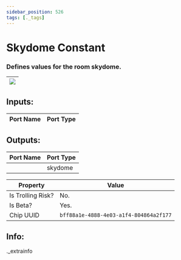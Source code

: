 ```yaml
---
sidebar_position: 526
tags: [._tags]
---
```


# Skydome Constant


### Defines values for the room skydome.

| ![](https://images-ext-2.discordapp.net/external/MPmIaQzlEPmgGWlgi-WxBBXt0Bjv_zWPkg1y1f_sy3s/https/www.recroomcircuits.com/image/circuit/absolute-value?width=206&height=108) |
|-----|

## Inputs:
| Port Name | Port Type |
|-----------|-----------|

## Outputs:
| Port Name | Port Type |
|-----------|-----------|
|  | skydome | 

| Property  | Value |
|-------------------|-----------|
| Is Trolling Risk? | No. |
| Is Beta? | Yes. |
| Chip UUID | `bff88a1e-4888-4e03-a1f4-804864a2f177` |

## Info:
._extrainfo